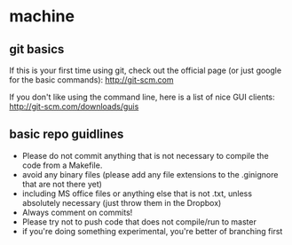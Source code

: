 machine
=======

git basics
----------
If this is your first time using git, check out the official page (or just google for the basic commands):
http://git-scm.com

If you don't like using the command line, here is a list of nice GUI clients:
http://git-scm.com/downloads/guis

basic repo guidlines
----------------
* Please do not commit anything that is not necessary to compile the code from a Makefile.
 * avoid any binary files (please add any file extensions to the .ginignore that are not there yet)
 * including MS office files or anything else that is not .txt, unless absolutely necessary (just throw them in the Dropbox)
* Always comment on commits!
* Please try not to push code that does not compile/run to master
 * if you're doing something experimental, you're better of branching first 
